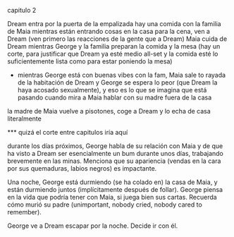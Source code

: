 
capitulo 2

Dream entra por la puerta de la empalizada
hay una comida con la familia de Maia
mientras están entrando cosas en la casa para la cena, ven a Dream (ven primero las reacciones de la gente que a Dream)
Maia cuida de Dream mientras George y la familia preparan la comida y la mesa (hay un corte, para justificar que Dream ya esté medio all-set y la comida esté lo suficientemente lista como para estar poniendo la mesa)
- mientras George está con buenas vibes con la fam, Maia sale to rayada de la habitación de Dream y George se espera lo peor (que Dream la haya acosado sexualmente), y eso es lo que se imagina que está pasando cuando mira a Maia hablar con su madre fuera de la casa

la madre de Maia vuelve a pisotones, coge a Dream y lo echa de casa literalmente

*** quizá el corte entre capitulos iría aquí

durante los días próximos, George habla de su relación con Maia y de que ha visto a Dream ser esencialmente un bum durante unos días, trabajando brevemente en las minas. Menciona que su apariencia (vendas en la cara por sus quemaduras, labios negros) es impactante.

Una noche, George está durmiendo (se ha colado en) la casa de Maia, y están durmiendo juntos (implícitamente después de follar).
George piensa en la vida que podría tener con Maia, si juega bien sus cartas. Recuerda cómo murió su padre (unimportant, nobody cried, nobody cared to remember). 

George ve a Dream escapar por la noche. Decide ir con él.